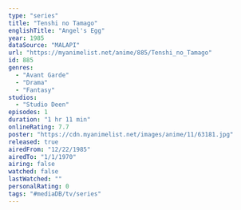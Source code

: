 ```yaml
---
type: "series"
title: "Tenshi no Tamago"
englishTitle: "Angel's Egg"
year: 1985
dataSource: "MALAPI"
url: "https://myanimelist.net/anime/885/Tenshi_no_Tamago"
id: 885
genres: 
  - "Avant Garde"
  - "Drama"
  - "Fantasy"
studios: 
  - "Studio Deen"
episodes: 1
duration: "1 hr 11 min"
onlineRating: 7.7
poster: "https://cdn.myanimelist.net/images/anime/11/63181.jpg"
released: true
airedFrom: "12/22/1985"
airedTo: "1/1/1970"
airing: false
watched: false
lastWatched: ""
personalRating: 0
tags: "#mediaDB/tv/series"
---
```

